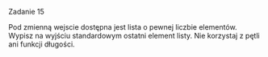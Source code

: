 Zadanie 15

Pod zmienną wejscie dostępna jest lista o pewnej liczbie elementów. Wypisz na wyjściu standardowym ostatni element listy. Nie korzystaj z pętli ani funkcji długości.
